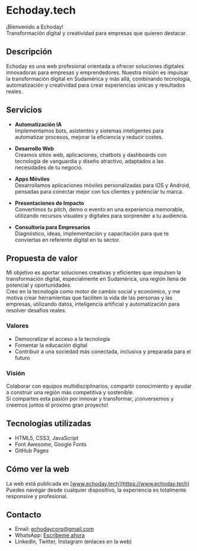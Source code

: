 # Echoday.tech

¡Bienvenido a Echoday!  
Transformación digital y creatividad para empresas que quieren destacar.

## Descripción

Echoday es una web profesional orientada a ofrecer soluciones digitales innovadoras para empresas y emprendedores. Nuestra misión es impulsar la transformación digital en Sudamérica y más allá, combinando tecnología, automatización y creatividad para crear experiencias únicas y resultados reales.

## Servicios

- **Automatización IA**  
  Implementamos bots, asistentes y sistemas inteligentes para automatizar procesos, mejorar la eficiencia y reducir costes.

- **Desarrollo Web**  
  Creamos sitios web, aplicaciones, chatbots y dashboards con tecnología de vanguardia y diseño atractivo, adaptados a las necesidades de tu negocio.

- **Apps Móviles**  
  Desarrollamos aplicaciones móviles personalizadas para iOS y Android, pensadas para conectar mejor con tus clientes y potenciar tu marca.

- **Presentaciones de Impacto**  
  Convertimos tu pitch, demo o evento en una experiencia memorable, utilizando recursos visuales y digitales para sorprender a tu audiencia.

- **Consultoría para Empresarios**  
  Diagnóstico, ideas, implementación y capacitación para que te conviertas en referente digital en tu sector.

## Propuesta de valor

Mi objetivo es aportar soluciones creativas y eficientes que impulsen la transformación digital, especialmente en Sudamérica, una región llena de potencial y oportunidades.  
Creo en la tecnología como motor de cambio social y económico, y me motiva crear herramientas que faciliten la vida de las personas y las empresas, utilizando datos, inteligencia artificial y automatización para resolver desafíos reales.

### Valores

- Democratizar el acceso a la tecnología
- Fomentar la educación digital
- Contribuir a una sociedad más conectada, inclusiva y preparada para el futuro

### Visión

Colaborar con equipos multidisciplinarios, compartir conocimiento y ayudar a construir una región más competitiva y sostenible.  
Si compartes esta pasión por innovar y transformar, ¡conversemos y creemos juntos el próximo gran proyecto!

## Tecnologías utilizadas

- HTML5, CSS3, JavaScript
- Font Awesome, Google Fonts
- GitHub Pages

## Cómo ver la web

La web está publicada en [www.echoday.tech](https://www.echoday.tech)  
Puedes navegar desde cualquier dispositivo, la experiencia es totalmente responsive y profesional.

## Contacto

- Email: echodaycorp@gmail.com
- WhatsApp: [Escríbeme ahora](https://wa.me/643032807)
- LinkedIn, Twitter, Instagram (enlaces en la web)
